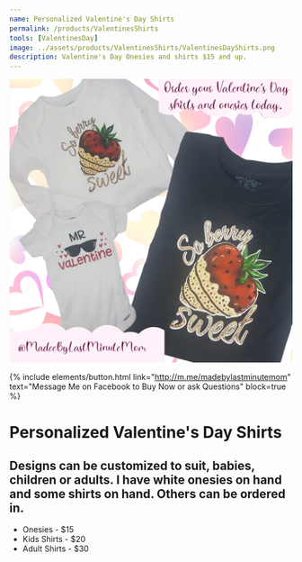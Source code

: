 ```yaml
---
name: Personalized Valentine's Day Shirts
permalink: /products/ValentinesShirts
tools: [ValentinesDay]
image: ../assets/products/ValentinesShirts/ValentinesDayShirts.png
description: Valentine's Day Onesies and shirts $15 and up.
---
```

![Product Shot](../assets/products/ValentinesShirts/ValentinesDayShirts.png "Valentine's Day Shirts")

{% include elements/button.html link="http://m.me/madebylastminutemom" text="Message Me on Facebook to Buy Now or ask Questions" block=true %}

# Personalized Valentine's Day Shirts
## Designs can be customized to suit, babies, children or adults. I have white onesies on hand and some shirts on hand. Others can be ordered in. 
- Onesies - $15
- Kids Shirts - $20
- Adult Shirts - $30 
